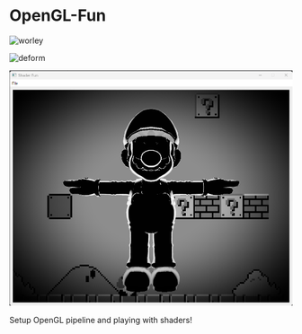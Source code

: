 # OpenGL-Fun

![worley](img/worley.gif)

![deform](img/deform.gif)

![img](img/img.png)

Setup OpenGL pipeline and playing with shaders!